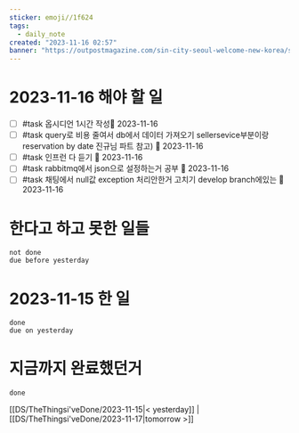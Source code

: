 ```yaml
---
sticker: emoji//1f624
tags:
  - daily_note
created: "2023-11-16 02:57"
banner: "https://outpostmagazine.com/sin-city-seoul-welcome-new-korea/seoul-skyline-photo/"
---
```


# 2023-11-16 해야 할 일

- [ ] #task 옵시디언 1시간 작성📅 2023-11-16
- [ ] #task query로 비용 줄여서 db에서 데이터 가져오기 sellersevice부분이랑 reservation by date 진규님 파트 참고) 📅 2023-11-16 
- [ ] #task 인프런 다 듣기 📅 2023-11-16 
- [ ] #task rabbitmq에서 json으로 설정하는거 공부 📅 2023-11-16 
- [ ] #task 채팅에서 null값 exception 처리안한거 고치기 develop branch에있는 📅 2023-11-16 
# 한다고 하고 못한 일들
```tasks
not done
due before yesterday
```
# 2023-11-15 한 일
```tasks
done
due on yesterday
```
# 지금까지 완료했던거 
```tasks
done
```
[[DS/TheThingsi'veDone/2023-11-15|< yesterday]] | [[DS/TheThingsi'veDone/2023-11-17|tomorrow >]]